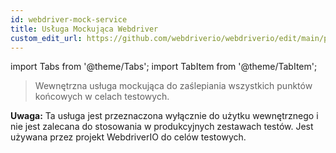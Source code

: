 ```yaml
---
id: webdriver-mock-service
title: Usługa Mockująca Webdriver
custom_edit_url: https://github.com/webdriverio/webdriverio/edit/main/packages/wdio-webdriver-mock-service/README.md
---
```


import Tabs from '@theme/Tabs';
import TabItem from '@theme/TabItem';

> Wewnętrzna usługa mockująca do zaślepiania wszystkich punktów końcowych w celach testowych.

__Uwaga:__ Ta usługa jest przeznaczona wyłącznie do użytku wewnętrznego i nie jest zalecana do stosowania w produkcyjnych zestawach testów. Jest używana przez projekt WebdriverIO do celów testowych.